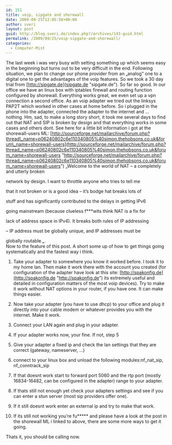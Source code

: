 ```yaml
---
id: 151
title: voip, sipgate and shorewall
date: 2009-09-25T12:05:58+00:00
author: sveri
layout: post
guid: http://blog.sveri.de/index.php?/archives/143-guid.html
permalink: /2009/09/25/voip-sipgate-and-shorewall/
categories:
  - Computer-Mist
---
```

The last week i was very busy with setting something up which seems easy in the beginning but turns out to be very difficult in the end. Following situation, we plan to change our phone provider from an &#8222;analog&#8220; one to a digital one to get the advantages of the voip features. So we took a 30 day trial from [http://sipgate.de](sipgate.de "sipgate.de"). So far so good. In our office we have an linux box with iptables firewall and routing function configured by shorewall. Everything works great, we even set up a vpn connection a second office. As an voip adapter we tried out the linksys PAP2T which worked in other cases at home before. So i plugged in the phone into the adapter, connected the adapter to the internet and &#8230; nothing. Hm, sad, to make a long story short, it took me several days to find out that NAT and SIP is broken by design and that everything works in some cases and others dont. See here for a little bit information i got at the shorewall-users ML: [http://sourceforge.net/mailarchive/forum.php?thread\_name=p06240802c6e110340805%40simon.thehobsons.co.uk&forum\_name=shorewall-users](http://sourceforge.net/mailarchive/forum.php?thread_name=p06240802c6e110340805%40simon.thehobsons.co.uk&forum_name=shorewall-users "http://sourceforge.net/mailarchive/forum.php?thread_name=p06240802c6e110340805%40simon.thehobsons.co.uk&forum_name=shorewall-users") &#8222;<rant>Welcome to the world of NAT &#8211; a completely and utterly broken 
   
network by design. I want to throttle anyone who tries to tell me 
   
that it not broken or is a good idea &#8211; it&#8217;s bodge hat breaks lots of 
   
stuff and has significantly contributed to the delays in getting IPv6 
   
going mainstream (because clueless f\***wits think NAT is a fix for 
   
lack of address space in IPv4). It breaks both rules of IP addressing 
   
&#8211; IP address must be globally unique, and IP addresses must be 
   
globally routable.</rant>&#8222;.  
Now to the feature of this post. A short some up of how to get things going systematically and the fastest way i think.



</p> 

  1. Take your adapter to somewhere you know it worked before. I took it to my home lan. Then make it work there with the account you created (for configuration of the adapter have look at this site: [http://spakonfig.de](http://spakonfig.de "http://spakonfig.de") its extremely useful and detailed in configuration matters of the most voip devices). Try to make it work without NAT options in your router, if you have one. It can make things easier.


  2. Now take your adapter (you have to use dhcp) to your office and plug it directly into your cable modem or whatever provides you with the internet. Make it work.


  3. Connect your LAN again and plug in your adapter. 


  4. If your adapter works now, your fine. If not, step 5


  5. Give your adapter a fixed ip and check the lan settings that they are correct (gateway, nameserver, &#8230;)


  6. connect to your linux box and unload the following modules:nf\_nat\_sip, nf\_conntrack\_sip


  7. If that doesnt work start to forward port 5060 and the rtp port (mostly 16834-16482, can be configured in the adapter) range to your adapter.


  8. If thats still not enough yet check your adapters settings and see if you can enter a stun server (most sip providers offer one).


  9. If it still doesnt work enter an external ip and try to make that work.


 10. If its still not working you&#8217;re fu\***** and please have a look at the post in the shorewall ML i linked to above, there are some more ways to get it going.
</ol> 

Thats it, you should be calling now.